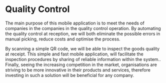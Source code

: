 # Quality Control

The main purpose of this mobile application is to meet the needs of companies in the companies in the quality control operation. 
By automating the quality control at reception, we will both eliminate the possible errors in manual picking, reduce costs and optimise the process.

By scanning a simple QR code, we will be able to inspect the goods quality at receipt. 
This simple and fast mobile application, will facilitate the inspection procedures by sharing of reliable information within the system..
Finally, seeing the increasing competition in the market, organisations are striving to be more innovative in their products and services, 
therefore investing in such a solution will be beneficial for any company.
